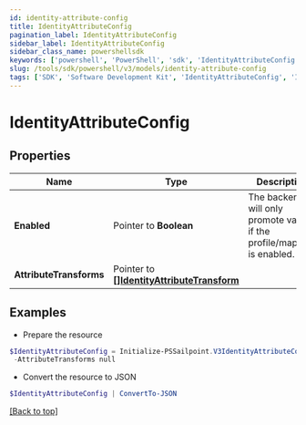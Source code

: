 ```yaml
---
id: identity-attribute-config
title: IdentityAttributeConfig
pagination_label: IdentityAttributeConfig
sidebar_label: IdentityAttributeConfig
sidebar_class_name: powershellsdk
keywords: ['powershell', 'PowerShell', 'sdk', 'IdentityAttributeConfig', 'IdentityAttributeConfig'] 
slug: /tools/sdk/powershell/v3/models/identity-attribute-config
tags: ['SDK', 'Software Development Kit', 'IdentityAttributeConfig', 'IdentityAttributeConfig']
---
```



# IdentityAttributeConfig

## Properties

Name | Type | Description | Notes
------------ | ------------- | ------------- | -------------
**Enabled** |  Pointer to **Boolean** | The backend will only promote values if the profile/mapping is enabled. | [optional] [default to $false]
**AttributeTransforms** |  Pointer to [**[]IdentityAttributeTransform**](identity-attribute-transform) |  | [optional] 

## Examples

- Prepare the resource
```powershell
$IdentityAttributeConfig = Initialize-PSSailpoint.V3IdentityAttributeConfig  -Enabled true `
 -AttributeTransforms null
```

- Convert the resource to JSON
```powershell
$IdentityAttributeConfig | ConvertTo-JSON
```


[[Back to top]](#) 

